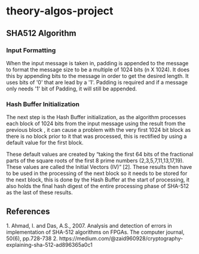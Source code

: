 # theory-algos-project

<h2>SHA512 Algorithm</h2>
<h3>Input Formatting</h3>
When the input message is taken in, padding is appended to the message to format the message size to be a multiple of 1024 bits (n X 1024). 
It does this by appending bits to the message in order to get the desired length. It uses bits of '0' that are lead by a '1'. Padding is required
and if a message only needs '1' bit of Padding, it will still be appended.

<h3>Hash Buffer Initialization</h3>
The next step is the Hash Buffer initialization, as the algorithm processes each block of 1024 bits from the input message using the result 
from the previous block , it can cause a problem with the very first 1024 bit block as there is no block prior to it that was processed, 
this is rectified by using a  default value for the first block. 

These default values are created by “taking the first 64 bits of the fractional parts of the square roots of the first 8 prime numbers (2,3,5,7,11,13,17,19).
These values are called the Initial Vectors (IV)” [2]. These results then have to be used in the processing of the next block so it needs to be stored for the next block, 
this is done by the Hash Buffer at the start of processing, it also holds the final hash digest of the entire processing phase of SHA-512 as the last of these results.


<h2>References</h2>
1.	Ahmad, I. and Das, A.S., 2007. Analysis and detection of errors in implementation of SHA-512 algorithms on FPGAs. The computer journal, 50(6), pp.728-738
2.	https://medium.com/@zaid960928/cryptography-explaining-sha-512-ad896365a0c1
